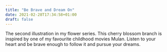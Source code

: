 ```yaml
---
title: "Be Brave and Dream On"
date: 2021-02-28T17:34:58+01:00
draft: false
---
```


The second illustration in my flower series. This cherry blossom branch is inspired by one of my favourite childhood movies Mulan. Listen to your heart and be brave enough to follow it and pursue your dreams. 

